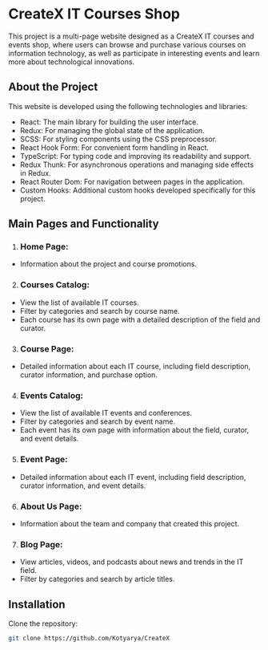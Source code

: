 # CreateX IT Courses Shop

This project is a multi-page website designed as a CreateX IT courses and events shop, where users can browse and purchase various courses on information technology, as well as participate in interesting events and learn more about technological innovations.


## About the Project

This website is developed using the following technologies and libraries:

- React: The main library for building the user interface.
- Redux: For managing the global state of the application.
- SCSS: For styling components using the CSS preprocessor.
- React Hook Form: For convenient form handling in React.
- TypeScript: For typing code and improving its readability and support.
- Redux Thunk: For asynchronous operations and managing side effects in Redux.
- React Router Dom: For navigation between pages in the application.
- Custom Hooks: Additional custom hooks developed specifically for this project.

  
## Main Pages and Functionality

1. ### Home Page:
  
- Information about the project and course promotions.
   
2. ### Courses Catalog:
  
- View the list of available IT courses.
- Filter by categories and search by course name.
- Each course has its own page with a detailed description of the field and curator.

3. ### Course Page:
  
- Detailed information about each IT course, including field description, curator information, and purchase option.

4. ### Events Catalog:

- View the list of available IT events and conferences.
- Filter by categories and search by event name.
- Each event has its own page with information about the field, curator, and event details.

5. ### Event Page:
   
- Detailed information about each IT event, including field description, curator information, and event details.

6. ### About Us Page:

- Information about the team and company that created this project.
  
7. ### Blog Page:

- View articles, videos, and podcasts about news and trends in the IT field.
- Filter by categories and search by article titles.


## Installation

Clone the repository:
   
   ```sh
   git clone https://github.com/Kotyarya/CreateX
